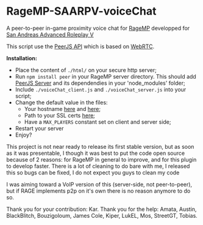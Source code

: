 # RageMP-SAARPV-voiceChat
A peer-to-peer in-game proximity voice chat for [RageMP](https://rage.mp/) developped for [San Andreas Advanced Roleplay V](https://v.sa-arp.net/)

This script use the [PeerJS API](https://github.com/peers/peerjs) which is based on [WebRTC](https://webrtc.org/).

**Installation:**
 - Place the content of `./html/` on your secure http server;
 - Run `npm install peer` in your RageMP server directory. This should add [PeerJS Server](https://github.com/peers/peerjs-server) and its dependendies in your 'node_modules' folder;
 - Include `./voiceChat_client.js` and `./voiceChat_server.js` into your script;
 - Change the default value in the files:
    - Your hostname [here](https://github.com/rt-2/RageMP-SAARPV-voiceChat/blob/master/voiceChat_client.js#L14) and [here](https://github.com/rt-2/RageMP-SAARPV-voiceChat/blob/master/html/iframe.html#L42);
    - Path to your SSL certs [here](https://github.com/rt-2/RageMP-SAARPV-voiceChat/blob/master/voiceChat_server.js#L54);
    - Have a `MAX_PLAYERS` constant set on client and server side;
 - Restart your server
 - Enjoy?

This project is not near ready to release its first stable version, but as soon as it was presentable, I though it was best to put the code open source because of 2 reasons: for RageMP in general to improve, and for this plugin to develop faster.
There is a lot of cleaning to do bare with me, I released this so bugs can be fixed, I do not expect you guys to clean my code

I was aiming toward a VoIP version of this (server-side, not peer-to-peer), but if RAGE implements p2p on it's own there is no reason anymore to do so.

Thank you for your contribution:
                Kar.
Thank you for the help:
                Amata, Austin, BlackBlitch, Bouzigoloum, James Cole, Kiper, LukEL, Mos, StreetGT, Tobias.
